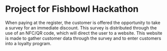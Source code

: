 # Project for Fishbowl Hackathon
When paying at the register, the customer is offered the opportunity to take a survey for an immediate discount. This survey is distributed through the use of an NFC/QR code, which will direct the user to a website. This website is made to gather customer data through the survey and to enter customers into a loyalty program.

